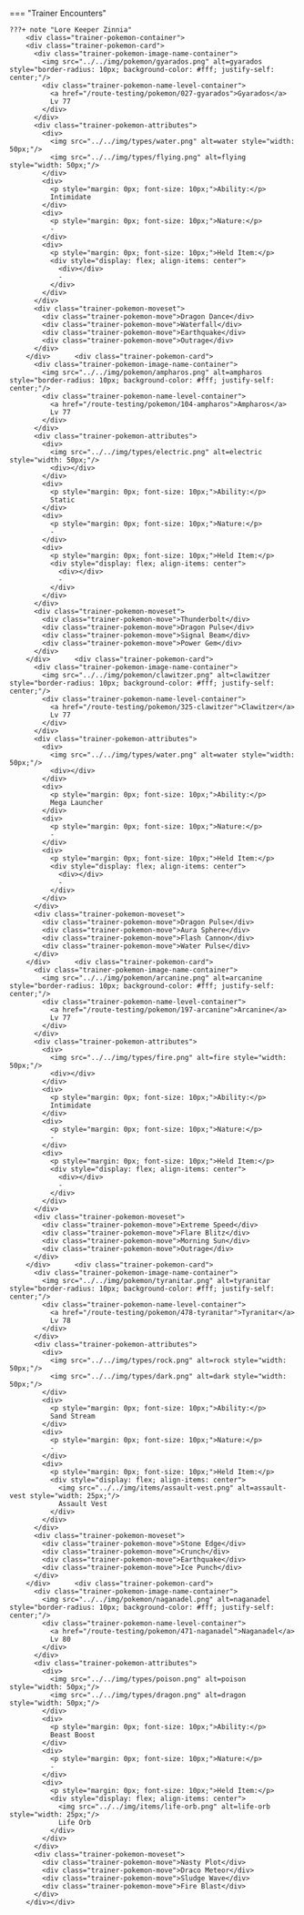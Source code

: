 




=== "Trainer Encounters"

	
	???+ note "Lore Keeper Zinnia"
		<div class="trainer-pokemon-container">
		<div class="trainer-pokemon-card">
		  <div class="trainer-pokemon-image-name-container">
		    <img src="../../img/pokemon/gyarados.png" alt=gyarados style="border-radius: 10px; background-color: #fff; justify-self: center;"/>
		    <div class="trainer-pokemon-name-level-container">
		      <a href="/route-testing/pokemon/027-gyarados">Gyarados</a>
		      Lv 77
		    </div>
		  </div>
		  <div class="trainer-pokemon-attributes">
		    <div>
		      <img src="../../img/types/water.png" alt=water style="width: 50px;"/>
		      <img src="../../img/types/flying.png" alt=flying style="width: 50px;"/>
		    </div>
		    <div>
		      <p style="margin: 0px; font-size: 10px;">Ability:</p>
		      Intimidate
		    </div>
		    <div>
		      <p style="margin: 0px; font-size: 10px;">Nature:</p>
		      -
		    </div>
		    <div>
		      <p style="margin: 0px; font-size: 10px;">Held Item:</p>
		      <div style="display: flex; align-items: center">
		        <div></div>
		        -
		      </div>
		    </div>
		  </div>
		  <div class="trainer-pokemon-moveset">
		    <div class="trainer-pokemon-move">Dragon Dance</div>
		    <div class="trainer-pokemon-move">Waterfall</div>
		    <div class="trainer-pokemon-move">Earthquake</div>
		    <div class="trainer-pokemon-move">Outrage</div>
		  </div>
		</div>		<div class="trainer-pokemon-card">
		  <div class="trainer-pokemon-image-name-container">
		    <img src="../../img/pokemon/ampharos.png" alt=ampharos style="border-radius: 10px; background-color: #fff; justify-self: center;"/>
		    <div class="trainer-pokemon-name-level-container">
		      <a href="/route-testing/pokemon/104-ampharos">Ampharos</a>
		      Lv 77
		    </div>
		  </div>
		  <div class="trainer-pokemon-attributes">
		    <div>
		      <img src="../../img/types/electric.png" alt=electric style="width: 50px;"/>
		      <div></div>
		    </div>
		    <div>
		      <p style="margin: 0px; font-size: 10px;">Ability:</p>
		      Static
		    </div>
		    <div>
		      <p style="margin: 0px; font-size: 10px;">Nature:</p>
		      -
		    </div>
		    <div>
		      <p style="margin: 0px; font-size: 10px;">Held Item:</p>
		      <div style="display: flex; align-items: center">
		        <div></div>
		        -
		      </div>
		    </div>
		  </div>
		  <div class="trainer-pokemon-moveset">
		    <div class="trainer-pokemon-move">Thunderbolt</div>
		    <div class="trainer-pokemon-move">Dragon Pulse</div>
		    <div class="trainer-pokemon-move">Signal Beam</div>
		    <div class="trainer-pokemon-move">Power Gem</div>
		  </div>
		</div>		<div class="trainer-pokemon-card">
		  <div class="trainer-pokemon-image-name-container">
		    <img src="../../img/pokemon/clawitzer.png" alt=clawitzer style="border-radius: 10px; background-color: #fff; justify-self: center;"/>
		    <div class="trainer-pokemon-name-level-container">
		      <a href="/route-testing/pokemon/325-clawitzer">Clawitzer</a>
		      Lv 77
		    </div>
		  </div>
		  <div class="trainer-pokemon-attributes">
		    <div>
		      <img src="../../img/types/water.png" alt=water style="width: 50px;"/>
		      <div></div>
		    </div>
		    <div>
		      <p style="margin: 0px; font-size: 10px;">Ability:</p>
		      Mega Launcher
		    </div>
		    <div>
		      <p style="margin: 0px; font-size: 10px;">Nature:</p>
		      -
		    </div>
		    <div>
		      <p style="margin: 0px; font-size: 10px;">Held Item:</p>
		      <div style="display: flex; align-items: center">
		        <div></div>
		        -
		      </div>
		    </div>
		  </div>
		  <div class="trainer-pokemon-moveset">
		    <div class="trainer-pokemon-move">Dragon Pulse</div>
		    <div class="trainer-pokemon-move">Aura Sphere</div>
		    <div class="trainer-pokemon-move">Flash Cannon</div>
		    <div class="trainer-pokemon-move">Water Pulse</div>
		  </div>
		</div>		<div class="trainer-pokemon-card">
		  <div class="trainer-pokemon-image-name-container">
		    <img src="../../img/pokemon/arcanine.png" alt=arcanine style="border-radius: 10px; background-color: #fff; justify-self: center;"/>
		    <div class="trainer-pokemon-name-level-container">
		      <a href="/route-testing/pokemon/197-arcanine">Arcanine</a>
		      Lv 77
		    </div>
		  </div>
		  <div class="trainer-pokemon-attributes">
		    <div>
		      <img src="../../img/types/fire.png" alt=fire style="width: 50px;"/>
		      <div></div>
		    </div>
		    <div>
		      <p style="margin: 0px; font-size: 10px;">Ability:</p>
		      Intimidate
		    </div>
		    <div>
		      <p style="margin: 0px; font-size: 10px;">Nature:</p>
		      -
		    </div>
		    <div>
		      <p style="margin: 0px; font-size: 10px;">Held Item:</p>
		      <div style="display: flex; align-items: center">
		        <div></div>
		        -
		      </div>
		    </div>
		  </div>
		  <div class="trainer-pokemon-moveset">
		    <div class="trainer-pokemon-move">Extreme Speed</div>
		    <div class="trainer-pokemon-move">Flare Blitz</div>
		    <div class="trainer-pokemon-move">Morning Sun</div>
		    <div class="trainer-pokemon-move">Outrage</div>
		  </div>
		</div>		<div class="trainer-pokemon-card">
		  <div class="trainer-pokemon-image-name-container">
		    <img src="../../img/pokemon/tyranitar.png" alt=tyranitar style="border-radius: 10px; background-color: #fff; justify-self: center;"/>
		    <div class="trainer-pokemon-name-level-container">
		      <a href="/route-testing/pokemon/478-tyranitar">Tyranitar</a>
		      Lv 78
		    </div>
		  </div>
		  <div class="trainer-pokemon-attributes">
		    <div>
		      <img src="../../img/types/rock.png" alt=rock style="width: 50px;"/>
		      <img src="../../img/types/dark.png" alt=dark style="width: 50px;"/>
		    </div>
		    <div>
		      <p style="margin: 0px; font-size: 10px;">Ability:</p>
		      Sand Stream
		    </div>
		    <div>
		      <p style="margin: 0px; font-size: 10px;">Nature:</p>
		      -
		    </div>
		    <div>
		      <p style="margin: 0px; font-size: 10px;">Held Item:</p>
		      <div style="display: flex; align-items: center">
		        <img src="../../img/items/assault-vest.png" alt=assault-vest style="width: 25px;"/>
		        Assault Vest
		      </div>
		    </div>
		  </div>
		  <div class="trainer-pokemon-moveset">
		    <div class="trainer-pokemon-move">Stone Edge</div>
		    <div class="trainer-pokemon-move">Crunch</div>
		    <div class="trainer-pokemon-move">Earthquake</div>
		    <div class="trainer-pokemon-move">Ice Punch</div>
		  </div>
		</div>		<div class="trainer-pokemon-card">
		  <div class="trainer-pokemon-image-name-container">
		    <img src="../../img/pokemon/naganadel.png" alt=naganadel style="border-radius: 10px; background-color: #fff; justify-self: center;"/>
		    <div class="trainer-pokemon-name-level-container">
		      <a href="/route-testing/pokemon/471-naganadel">Naganadel</a>
		      Lv 80
		    </div>
		  </div>
		  <div class="trainer-pokemon-attributes">
		    <div>
		      <img src="../../img/types/poison.png" alt=poison style="width: 50px;"/>
		      <img src="../../img/types/dragon.png" alt=dragon style="width: 50px;"/>
		    </div>
		    <div>
		      <p style="margin: 0px; font-size: 10px;">Ability:</p>
		      Beast Boost
		    </div>
		    <div>
		      <p style="margin: 0px; font-size: 10px;">Nature:</p>
		      -
		    </div>
		    <div>
		      <p style="margin: 0px; font-size: 10px;">Held Item:</p>
		      <div style="display: flex; align-items: center">
		        <img src="../../img/items/life-orb.png" alt=life-orb style="width: 25px;"/>
		        Life Orb
		      </div>
		    </div>
		  </div>
		  <div class="trainer-pokemon-moveset">
		    <div class="trainer-pokemon-move">Nasty Plot</div>
		    <div class="trainer-pokemon-move">Draco Meteor</div>
		    <div class="trainer-pokemon-move">Sludge Wave</div>
		    <div class="trainer-pokemon-move">Fire Blast</div>
		  </div>
		</div></div>
